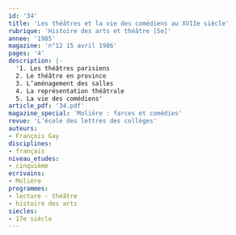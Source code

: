 ```yaml
---
id: '34'
title: 'Les théâtres et la vie des comédiens au XVIIe siècle'
rubrique: 'Histoire des arts et théâtre [5e]'
annee: '1985'
magazine: 'n°12 15 avril 1986'
pages: '4'
description: |-
  '1. Les théâtres parisiens
  2. Le théâtre en province
  3. L’aménagement des salles
  4. La représentation théâtrale
  5. La vie des comédiens'
article_pdf: '34.pdf'
magazine_special: 'Molière : farces et comédies'
revue: 'L’école des lettres des collèges'
auteurs:
- François Gay
disciplines:
- français
niveau_etudes:
- cinquième
ecrivains:
- Molière
programmes:
- lecture - théâtre
- histoire des arts
siecles:
- 17e siècle
---
```

